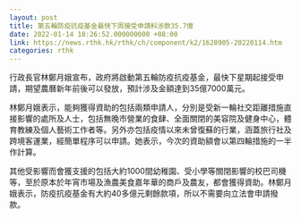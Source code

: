 ```yaml
---
layout: post
title: 第五輪防疫抗疫基金最快下周接受申請料涉款35.7億
date: 2022-01-14 18:26:52.000000000 +08:00
link: https://news.rthk.hk/rthk/ch/component/k2/1628905-20220114.htm
categories: rthk
---
```


行政長官林鄭月娥宣布，政府將啟動第五輪防疫抗疫基金，最快下星期起接受申請，期望農曆新年前後可以發放，預計涉及金額達到35億7000萬元。

林鄭月娥表示，能夠獲得資助的包括兩類申請人，分別是受新一輪社交距離措施直接影響的處所及人士，包括無晚巿營業的食肆、全面關閉的美容院及健身中心，體育教練及個人藝術工作者等。另外亦包括疫情以來未曾復蘇的行業，涵蓋旅行社及跨境客運業，經簡單程序可以申請。她表示，今次的資助額會以第四輪措施的一半作計算。

其他受影響而會獲支援的包括大約1000間幼稚園、受小學等關閉影響的校巴司機等，至於原本於年宵巿場及漁農美食嘉年華的商戶及農友，都會獲得資助。林鄭月娥表示，防疫抗疫基金有大約40多億元剩餘款項，所以不需要向立法會申請撥款。
